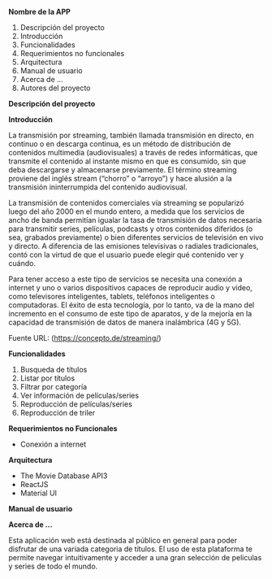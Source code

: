 **Nombre de la APP**

1. Descripción del proyecto
2. Introducción 
3. Funcionalidades
4. Requerimientos no funcionales
5. Arquitectura
6. Manual de usuario
7. Acerca de ...
8. Autores del proyecto

**Descripción del proyecto**

**Introducción** 

La transmisión por streaming, también llamada transmisión en directo, en continuo o en descarga continua, es un método de distribución de contenidos multimedia (audiovisuales) a través de redes informáticas, que transmite el contenido al instante mismo en que es consumido, sin que deba descargarse y almacenarse previamente. El término streaming proviene del inglés stream (“chorro” o “arroyo”) y hace alusión a la transmisión ininterrumpida del contenido audiovisual.

La transmisión de contenidos comerciales vía streaming se popularizó luego del año 2000 en el mundo entero, a medida que los servicios de ancho de banda permitían igualar la tasa de transmisión de datos necesaria para transmitir series, películas, podcasts y otros contenidos diferidos (o sea, grabados previamente) o bien diferentes servicios de televisión en vivo y directo. A diferencia de las emisiones televisivas o radiales tradicionales, contó con la virtud de que el usuario puede elegir qué contenido ver y cuándo.

Para tener acceso a este tipo de servicios se necesita una conexión a internet y uno o varios dispositivos capaces de reproducir audio y video, como televisores inteligentes, tablets, teléfonos inteligentes o computadoras. El éxito de esta tecnología, por lo tanto, va de la mano del incremento en el consumo de este tipo de aparatos, y de la mejoría en la capacidad de transmisión de datos de manera inalámbrica (4G y 5G).

Fuente URL: (https://concepto.de/streaming/)


**Funcionalidades**

1. Busqueda de títulos 
2. Listar por títulos
3. Filtrar por categoría 
4. Ver información de películas/series
5. Reproducción de películas/series
6. Reproducción de triler

**Requerimientos no Funcionales**

- Conexión a internet

**Arquitectura**

- The Movie Database API3
- ReactJS
- Material UI


**Manual de usuario**

**Acerca de ...**

Esta aplicación web está destinada al público en general para poder disfrutar de una variada categoria de títulos. El uso de esta plataforma te permite navegar intuitivamente y acceder a una gran selección de peliculas y series de todo el mundo.

